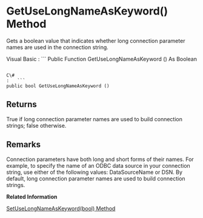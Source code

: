 <!-- loio3c10e52a6c5f10149548c47e2a44e238 -->

# GetUseLongNameAsKeyword\(\) Method

Gets a boolean value that indicates whether long connection parameter names are used in the connection string.



Visual Basic
:   ```
Public Function GetUseLongNameAsKeyword () As Boolean
```

C\#
:   ```
public bool GetUseLongNameAsKeyword ()
```



## Returns

True if long connection parameter names are used to build connection strings; false otherwise.



## Remarks

Connection parameters have both long and short forms of their names. For example, to specify the name of an ODBC data source in your connection string, use either of the following values: DataSourceName or DSN. By default, long connection parameter names are used to build connection strings.

**Related Information**  


[SetUseLongNameAsKeyword\(bool\) Method](setuselongnameaskeyword-bool-method-3c10ecc.md "Sets a boolean value that indicates whether long connection parameter names are used in the connection string.")

